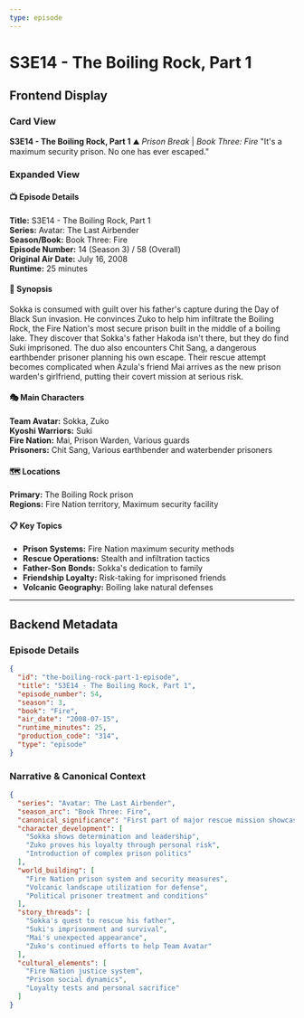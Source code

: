 ```yaml
---
type: episode
---
```


# S3E14 - The Boiling Rock, Part 1

## Frontend Display

### Card View

**S3E14 - The Boiling Rock, Part 1** ⛰️
*Prison Break* | *Book Three: Fire*
"It's a maximum security prison. No one has ever escaped."

### Expanded View

#### 📺 Episode Details

**Title:** S3E14 - The Boiling Rock, Part 1  
**Series:** Avatar: The Last Airbender  
**Season/Book:** Book Three: Fire  
**Episode Number:** 14 (Season 3) / 58 (Overall)  
**Original Air Date:** July 16, 2008  
**Runtime:** 25 minutes  

#### 📝 Synopsis

Sokka is consumed with guilt over his father's capture during the Day of Black Sun invasion. He convinces Zuko to help him infiltrate the Boiling Rock, the Fire Nation's most secure prison built in the middle of a boiling lake. They discover that Sokka's father Hakoda isn't there, but they do find Suki imprisoned. The duo also encounters Chit Sang, a dangerous earthbender prisoner planning his own escape. Their rescue attempt becomes complicated when Azula's friend Mai arrives as the new prison warden's girlfriend, putting their covert mission at serious risk.

#### 🎭 Main Characters

**Team Avatar:** Sokka, Zuko  
**Kyoshi Warriors:** Suki  
**Fire Nation:** Mai, Prison Warden, Various guards  
**Prisoners:** Chit Sang, Various earthbender and waterbender prisoners  

#### 🗺️ Locations

**Primary:** The Boiling Rock prison  
**Regions:** Fire Nation territory, Maximum security facility  

#### 📋 Key Topics

- **Prison Systems:** Fire Nation maximum security methods  
- **Rescue Operations:** Stealth and infiltration tactics  
- **Father-Son Bonds:** Sokka's dedication to family  
- **Friendship Loyalty:** Risk-taking for imprisoned friends  
- **Volcanic Geography:** Boiling lake natural defenses  

---

## Backend Metadata

### Episode Details

```json
{
  "id": "the-boiling-rock-part-1-episode",
  "title": "S3E14 - The Boiling Rock, Part 1",
  "episode_number": 54,
  "season": 3,
  "book": "Fire",
  "air_date": "2008-07-15",
  "runtime_minutes": 25,
  "production_code": "314",
  "type": "episode"
}
```

### Narrative & Canonical Context

```json
{
  "series": "Avatar: The Last Airbender",
  "season_arc": "Book Three: Fire",
  "canonical_significance": "First part of major rescue mission showcasing Sokka and Zuko's growing friendship",
  "character_development": [
    "Sokka shows determination and leadership",
    "Zuko proves his loyalty through personal risk",
    "Introduction of complex prison politics"
  ],
  "world_building": [
    "Fire Nation prison system and security measures",
    "Volcanic landscape utilization for defense",
    "Political prisoner treatment and conditions"
  ],
  "story_threads": [
    "Sokka's quest to rescue his father",
    "Suki's imprisonment and survival",
    "Mai's unexpected appearance",
    "Zuko's continued efforts to help Team Avatar"
  ],
  "cultural_elements": [
    "Fire Nation justice system",
    "Prison social dynamics",
    "Loyalty tests and personal sacrifice"
  ]
}
```
